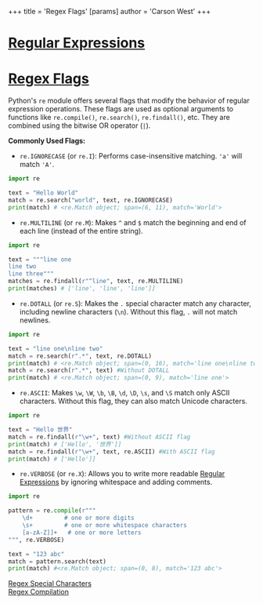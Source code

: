 +++
 title = 'Regex Flags'
[params]
	author = 'Carson West'
+++
# [Regular Expressions](./../regular-expressions/)
# [Regex Flags](./../regex-flags/) 
Python's `re` module offers several flags that modify the behavior of regular expression operations.  These flags are used as optional arguments to functions like `re.compile()`, `re.search()`, `re.findall()`, etc. They are combined using the bitwise OR operator (`|`).


**Commonly Used Flags:**

* `re.IGNORECASE` (or `re.I`):  Performs case-insensitive matching.  `'a'` will match `'A'`.

```python
import re

text = "Hello World"
match = re.search("world", text, re.IGNORECASE)
print(match) # <re.Match object; span=(6, 11), match='World'>
```

* `re.MULTILINE` (or `re.M`):  Makes `^` and ` $ ` match the beginning and end of each line (instead of the entire string).

```python
import re

text = """line one
line two
line three"""
matches = re.findall(r"^line", text, re.MULTILINE)
print(matches) # ['line', 'line', 'line']]
```

* `re.DOTALL` (or `re.S`): Makes the `.` special character match any character, including newline characters (`\n`).  Without this flag, `.` will not match newlines.

```python
import re

text = "line one\nline two"
match = re.search(r".*", text, re.DOTALL)
print(match) # <re.Match object; span=(0, 16), match='line one\nline two'>
match = re.search(r".*", text) #Without DOTALL
print(match) # <re.Match object; span=(0, 9), match='line one'>
```

* `re.ASCII`:  Makes `\w`, `\W`, `\b`, `\B`, `\d`, `\D`, `\s`, and `\S` match only ASCII characters. Without this flag, they can also match Unicode characters.

```python
import re

text = "Hello 世界"
match = re.findall(r"\w+", text) #Without ASCII flag
print(match) # ['Hello', '世界']]
match = re.findall(r"\w+", text, re.ASCII) #With ASCII flag
print(match) # ['Hello']]
```


* `re.VERBOSE` (or `re.X`): Allows you to write more readable [Regular Expressions](./../regular-expressions/) by ignoring whitespace and adding comments.

```python
import re

pattern = re.compile(r"""
    \d+         # one or more digits
    \s+         # one or more whitespace characters
    [a-zA-Z]]+   # one or more letters
""", re.VERBOSE)

text = "123 abc"
match = pattern.search(text)
print(match) #<re.Match object; span=(0, 8), match='123 abc'>

```

[Regex Special Characters](./../regex-special-characters/)  
[Regex Compilation](./../regex-compilation/)
